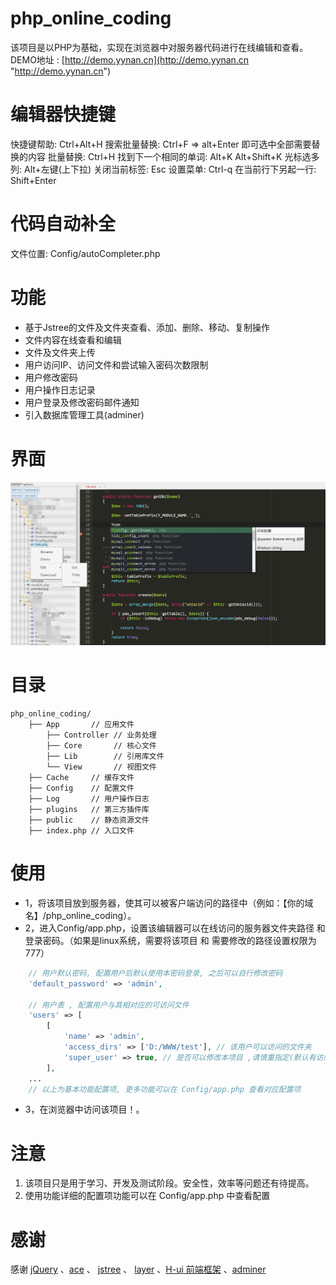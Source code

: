 # php_online_coding
该项目是以PHP为基础，实现在浏览器中对服务器代码进行在线编辑和查看。
DEMO地址 : [http://demo.yynan.cn](http://demo.yynan.cn "http://demo.yynan.cn")

# 编辑器快捷键
快捷键帮助: Ctrl+Alt+H
搜索批量替换: Ctrl+F => alt+Enter 即可选中全部需要替换的内容
批量替换: Ctrl+H
找到下一个相同的单词: Alt+K  Alt+Shift+K
光标选多列: Alt+左键(上下拉)
关闭当前标签: Esc
设置菜单: Ctrl-q
在当前行下另起一行: Shift+Enter

# 代码自动补全
文件位置: Config/autoCompleter.php

# 功能
- 基于Jstree的文件及文件夹查看、添加、删除、移动、复制操作
- 文件内容在线查看和编辑
- 文件及文件夹上传
- 用户访问IP、访问文件和尝试输入密码次数限制
- 用户修改密码
- 用户操作日志记录
- 用户登录及修改密码邮件通知
- 引入数据库管理工具(adminer)

# 界面
![编辑目录及文件](./public/introduction.jpg "php在线代码编辑器")

# 目录

	php_online_coding/
		├── App       // 应用文件
			├── Controller // 业务处理
			├── Core       // 核心文件
			├── Lib        // 引用库文件
			└── View       // 视图文件
		├── Cache     // 缓存文件
		├── Config    // 配置文件
		├── Log       // 用户操作日志
		├── plugins   // 第三方插件库
		├── public    // 静态资源文件
		├── index.php // 入口文件

# 使用
- 1，将该项目放到服务器，使其可以被客户端访问的路径中（例如：【你的域名】/php_online_coding）。
- 2，进入Config/app.php，设置该编辑器可以在线访问的服务器文件夹路径 和 登录密码。（如果是linux系统，需要将该项目 和 需要修改的路径设置权限为777）
```php
	// 用户默认密码, 配置用户后默认使用本密码登录, 之后可以自行修改密码
	'default_password' => 'admin',

	// 用户表 , 配置用户与其相对应的可访问文件
	'users' => [
		[
			'name' => 'admin',
			'access_dirs' => ['D:/WWW/test'], // 该用户可以访问的文件夹
			'super_user' => true, // 是否可以修改本项目 ,请慎重指定(默认有访问数据库权限)
		],
	...
	// 以上为基本功能配置项, 更多功能可以在 Config/app.php 查看对应配置项
```
- 3，在浏览器中访问该项目！。

# 注意
1. 该项目只是用于学习、开发及测试阶段。安全性，效率等问题还有待提高。
2. 使用功能详细的配置项功能可以在 Config/app.php 中查看配置

# 感谢
感谢 [jQuery](https://github.com/jquery/jquery) 、[ace](https://github.com/ajaxorg/ace) 、 [jstree](https://github.com/vakata/jstree) 、 [layer](https://github.com/sentsin/layer) 、[H-ui 前端框架](http://www.h-ui.net/) 、[adminer](https://github.com/vrana/adminer)
